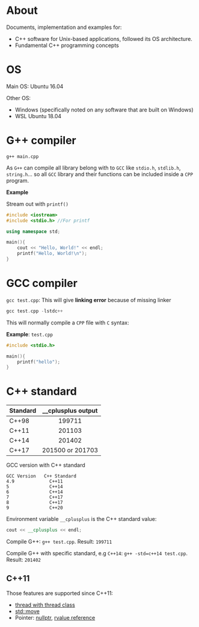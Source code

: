 # About

Documents, implementation and examples for:

* C++ software for Unix-based applications, followed its OS architecture.
* Fundamental C++ programming concepts

# OS

Main OS: Ubuntu 16.04

Other OS:

* Windows (specifically noted on any software that are built on Windows)
* WSL Ubuntu 18.04

# G++ compiler

``g++ main.cpp``

As ``G++`` can compile all library belong with to ``GCC`` like ``stdio.h``, ``stdlib.h``, ``string.h``... so all ``GCC`` library and their functions can be included inside a ``CPP`` program.

**Example**

Stream out with ``printf()``

```cpp
#include <iostream>
#include <stdio.h> //For printf

using namespace std;

main(){
	cout << "Hello, World!" << endl;
    printf("Hello, World!\n");
}
```

# GCC compiler

``gcc test.cpp``: This will give **linking error** because of missing linker

```cpp
gcc test.cpp -lstdc++
```

This will normally compile a ``CPP`` file with ``C`` syntax:

**Example**: ``test.cpp``

```cpp
#include <stdio.h>

main(){
	printf("hello");
}
```

# C++ standard

| Standard| __cplusplus output |
| ------- |:------:|
|C++98    | 199711    |
|C++11    | 201103  |
|C++14| 201402|
|C++17|201500 or 201703 |

GCC version with C++ standard

```
GCC Version   C++ Standard
4.9             C++11
5               C++14
6               C++14
7               C++17
8               C++17
9               C++20
```

Environment variable ``__cplusplus`` is the C++ standard value:

```cpp
cout << __cplusplus << endl;
```

Compile G++: ``g++ test.cpp``. Result: ``199711``

Compile G++ with specific standard, e.g ``C++14``: ``g++ -std=c++14 test.cpp``.  Result: ``201402``

## C++11

Those features are supported since C++11:

* [thread with thread class](https://github.com/TranPhucVinh/Cplusplus/blob/master/Physical%20layer/Thread.md)
* [std::move](https://github.com/TranPhucVinh/Cplusplus/blob/master/Physical%20layer/Memory/README.md#stdmove)
* Pointer: [nullptr](https://github.com/TranPhucVinh/Cplusplus/blob/master/Physical%20layer/Memory/Pointer.md#nullptr), [rvalue reference](https://github.com/TranPhucVinh/Cplusplus/blob/master/Physical%20layer/Memory/Pointer.md#rvalue-reference)
